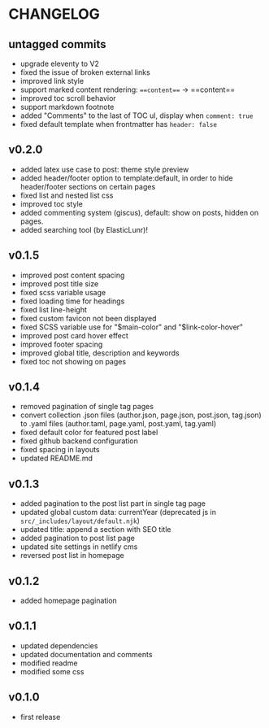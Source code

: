 # CHANGELOG

## untagged commits

* upgrade eleventy to V2
* fixed the issue of broken external links
* improved link style
* support marked content rendering: `==content==` → ==content==
* improved toc scroll behavior
* support markdown footnote
* added "Comments" to the last of TOC ul, display when `comment: true`
* fixed default template when frontmatter has `header: false`

## v0.2.0

* added latex use case to post: theme style preview
* added header/footer option to template:default, in order to hide header/footer sections on certain pages
* fixed list and nested list css
* improved toc style
* added commenting system (giscus), default: show on posts, hidden on pages.
* added searching tool (by ElasticLunr)!

## v0.1.5

* improved post content spacing
* improved post title size
* fixed scss variable usage
* fixed loading time for headings
* fixed list line-height
* fixed custom favicon not been displayed
* fixed SCSS variable use for "\$main-color" and "\$link-color-hover"
* improved post card hover effect
* improved footer spacing
* improved global title, description and keywords
* fixed toc not showing on pages

## v0.1.4

* removed pagination of single tag pages
* convert collection .json files (author.json, page.json, post.json, tag.json) to .yaml files (author.taml, page.yaml, post.yaml, tag.yaml)
* fixed default color for featured post label
* fixed github backend configuration
* fixed spacing in layouts
* updated README.md

## v0.1.3

* added pagination to the post list part in single tag page
* updated global custom data: currentYear (deprecated js in `src/_includes/layout/default.njk`)
* updated title: append a section with SEO title
* added pagination to post list page
* updated site settings in netlify cms
* reversed post list in homepage

## v0.1.2

* added homepage pagination

## v0.1.1

* updated dependencies
* updated documentation and comments
* modified readme
* modified some css

## v0.1.0

* first release